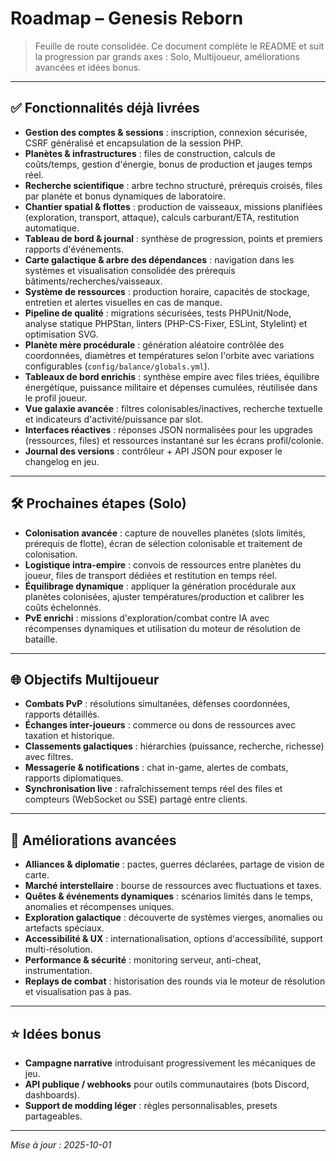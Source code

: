 # Roadmap – Genesis Reborn

> Feuille de route consolidée. Ce document complète le README et suit la progression par grands axes : Solo, Multijoueur, améliorations avancées et idées bonus.

---

## ✅ Fonctionnalités déjà livrées

- **Gestion des comptes & sessions** : inscription, connexion sécurisée, CSRF généralisé et encapsulation de la session PHP.
- **Planètes & infrastructures** : files de construction, calculs de coûts/temps, gestion d'énergie, bonus de production et jauges temps réel.
- **Recherche scientifique** : arbre techno structuré, prérequis croisés, files par planète et bonus dynamiques de laboratoire.
- **Chantier spatial & flottes** : production de vaisseaux, missions planifiées (exploration, transport, attaque), calculs carburant/ETA, restitution automatique.
- **Tableau de bord & journal** : synthèse de progression, points et premiers rapports d'événements.
- **Carte galactique & arbre des dépendances** : navigation dans les systèmes et visualisation consolidée des prérequis bâtiments/recherches/vaisseaux.
- **Système de ressources** : production horaire, capacités de stockage, entretien et alertes visuelles en cas de manque.
- **Pipeline de qualité** : migrations sécurisées, tests PHPUnit/Node, analyse statique PHPStan, linters (PHP-CS-Fixer, ESLint, Stylelint) et optimisation SVG.
- **Planète mère procédurale** : génération aléatoire contrôlée des coordonnées, diamètres et températures selon l'orbite avec variations configurables (`config/balance/globals.yml`).
- **Tableaux de bord enrichis** : synthèse empire avec files triées, équilibre énergétique, puissance militaire et dépenses cumulées, réutilisée dans le profil joueur.
- **Vue galaxie avancée** : filtres colonisables/inactives, recherche textuelle et indicateurs d'activité/puissance par slot.
- **Interfaces réactives** : réponses JSON normalisées pour les upgrades (ressources, files) et ressources instantané sur les 
  écrans profil/colonie.
- **Journal des versions** : contrôleur + API JSON pour exposer le changelog en jeu.

---

## 🛠️ Prochaines étapes (Solo)

- **Colonisation avancée** : capture de nouvelles planètes (slots limités, prérequis de flotte), écran de sélection colonisable et traitement de colonisation.
- **Logistique intra-empire** : convois de ressources entre planètes du joueur, files de transport dédiées et restitution en temps réel.
- **Équilibrage dynamique** : appliquer la génération procédurale aux planètes colonisées, ajuster températures/production et calibrer les coûts échelonnés.
- **PvE enrichi** : missions d'exploration/combat contre IA avec récompenses dynamiques et utilisation du moteur de résolution de bataille.

---

## 🌐 Objectifs Multijoueur

- **Combats PvP** : résolutions simultanées, défenses coordonnées, rapports détaillés.
- **Échanges inter-joueurs** : commerce ou dons de ressources avec taxation et historique.
- **Classements galactiques** : hiérarchies (puissance, recherche, richesse) avec filtres.
- **Messagerie & notifications** : chat in-game, alertes de combats, rapports diplomatiques.
- **Synchronisation live** : rafraîchissement temps réel des files et compteurs (WebSocket ou SSE) partagé entre clients.

---

## 🚀 Améliorations avancées

- **Alliances & diplomatie** : pactes, guerres déclarées, partage de vision de carte.
- **Marché interstellaire** : bourse de ressources avec fluctuations et taxes.
- **Quêtes & événements dynamiques** : scénarios limités dans le temps, anomalies et récompenses uniques.
- **Exploration galactique** : découverte de systèmes vierges, anomalies ou artefacts spéciaux.
- **Accessibilité & UX** : internationalisation, options d'accessibilité, support multi-résolution.
- **Performance & sécurité** : monitoring serveur, anti-cheat, instrumentation.
- **Replays de combat** : historisation des rounds via le moteur de résolution et visualisation pas à pas.

---

## ⭐ Idées bonus

- **Campagne narrative** introduisant progressivement les mécaniques de jeu.
- **API publique / webhooks** pour outils communautaires (bots Discord, dashboards).
- **Support de modding léger** : règles personnalisables, presets partageables.

---

_Mise à jour : 2025-10-01_

